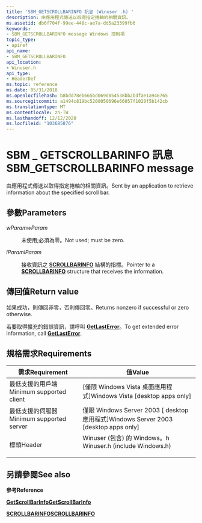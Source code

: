 ```yaml
---
title: 'SBM_GETSCROLLBARINFO 訊息 (Winuser .h) '
description: 由應用程式傳送以取得指定捲軸的相關資訊。
ms.assetid: db6f704f-99ee-448c-ae7a-dd5a23399fb6
keywords:
- SBM_GETSCROLLBARINFO message Windows 控制項
topic_type:
- apiref
api_name:
- SBM_GETSCROLLBARINFO
api_location:
- Winuser.h
api_type:
- HeaderDef
ms.topic: reference
ms.date: 05/31/2018
ms.openlocfilehash: b8bdd78eb665bd069d854538bb2bdfae1a946765
ms.sourcegitcommit: a1494c819bc5200050696e66057f1020f5b142cb
ms.translationtype: MT
ms.contentlocale: zh-TW
ms.lasthandoff: 12/12/2020
ms.locfileid: "103685876"
---
```

# <a name="sbm_getscrollbarinfo-message"></a><span data-ttu-id="b4a13-104">SBM \_ GETSCROLLBARINFO 訊息</span><span class="sxs-lookup"><span data-stu-id="b4a13-104">SBM\_GETSCROLLBARINFO message</span></span>

<span data-ttu-id="b4a13-105">由應用程式傳送以取得指定捲軸的相關資訊。</span><span class="sxs-lookup"><span data-stu-id="b4a13-105">Sent by an application to retrieve information about the specified scroll bar.</span></span>

## <a name="parameters"></a><span data-ttu-id="b4a13-106">參數</span><span class="sxs-lookup"><span data-stu-id="b4a13-106">Parameters</span></span>

<dl> <dt>

<span data-ttu-id="b4a13-107">*wParam*</span><span class="sxs-lookup"><span data-stu-id="b4a13-107">*wParam*</span></span> 
</dt> <dd>

<span data-ttu-id="b4a13-108">未使用;必須為零。</span><span class="sxs-lookup"><span data-stu-id="b4a13-108">Not used; must be zero.</span></span>

</dd> <dt>

<span data-ttu-id="b4a13-109">*lParam*</span><span class="sxs-lookup"><span data-stu-id="b4a13-109">*lParam*</span></span> 
</dt> <dd>

<span data-ttu-id="b4a13-110">接收資訊之 [**SCROLLBARINFO**](/windows/win32/api/winuser/ns-winuser-scrollbarinfo) 結構的指標。</span><span class="sxs-lookup"><span data-stu-id="b4a13-110">Pointer to a [**SCROLLBARINFO**](/windows/win32/api/winuser/ns-winuser-scrollbarinfo) structure that receives the information.</span></span>

</dd> </dl>

## <a name="return-value"></a><span data-ttu-id="b4a13-111">傳回值</span><span class="sxs-lookup"><span data-stu-id="b4a13-111">Return value</span></span>

<span data-ttu-id="b4a13-112">如果成功，則傳回非零，否則傳回零。</span><span class="sxs-lookup"><span data-stu-id="b4a13-112">Returns nonzero if successful or zero otherwise.</span></span>

<span data-ttu-id="b4a13-113">若要取得擴充的錯誤資訊，請呼叫 [**GetLastError**](/windows/desktop/api/errhandlingapi/nf-errhandlingapi-getlasterror)。</span><span class="sxs-lookup"><span data-stu-id="b4a13-113">To get extended error information, call [**GetLastError**](/windows/desktop/api/errhandlingapi/nf-errhandlingapi-getlasterror).</span></span>

## <a name="requirements"></a><span data-ttu-id="b4a13-114">規格需求</span><span class="sxs-lookup"><span data-stu-id="b4a13-114">Requirements</span></span>



| <span data-ttu-id="b4a13-115">需求</span><span class="sxs-lookup"><span data-stu-id="b4a13-115">Requirement</span></span> | <span data-ttu-id="b4a13-116">值</span><span class="sxs-lookup"><span data-stu-id="b4a13-116">Value</span></span> |
|-------------------------------------|----------------------------------------------------------------------------------------------------------|
| <span data-ttu-id="b4a13-117">最低支援的用戶端</span><span class="sxs-lookup"><span data-stu-id="b4a13-117">Minimum supported client</span></span><br/> | <span data-ttu-id="b4a13-118">\[僅限 Windows Vista 桌面應用程式\]</span><span class="sxs-lookup"><span data-stu-id="b4a13-118">Windows Vista \[desktop apps only\]</span></span><br/>                                                           |
| <span data-ttu-id="b4a13-119">最低支援的伺服器</span><span class="sxs-lookup"><span data-stu-id="b4a13-119">Minimum supported server</span></span><br/> | <span data-ttu-id="b4a13-120">僅限 Windows Server 2003 \[ desktop 應用程式\]</span><span class="sxs-lookup"><span data-stu-id="b4a13-120">Windows Server 2003 \[desktop apps only\]</span></span><br/>                                                     |
| <span data-ttu-id="b4a13-121">標頭</span><span class="sxs-lookup"><span data-stu-id="b4a13-121">Header</span></span><br/>                   | <dl> <span data-ttu-id="b4a13-122"><dt>Winuser (包含) 的 Windows。h </dt></span><span class="sxs-lookup"><span data-stu-id="b4a13-122"><dt>Winuser.h (include Windows.h)</dt></span></span> </dl> |



## <a name="see-also"></a><span data-ttu-id="b4a13-123">另請參閱</span><span class="sxs-lookup"><span data-stu-id="b4a13-123">See also</span></span>

<dl> <dt>

<span data-ttu-id="b4a13-124">**參考**</span><span class="sxs-lookup"><span data-stu-id="b4a13-124">**Reference**</span></span>
</dt> <dt>

[<span data-ttu-id="b4a13-125">**GetScrollBarInfo**</span><span class="sxs-lookup"><span data-stu-id="b4a13-125">**GetScrollBarInfo**</span></span>](/windows/desktop/api/Winuser/nf-winuser-getscrollbarinfo)
</dt> <dt>

[<span data-ttu-id="b4a13-126">**SCROLLBARINFO**</span><span class="sxs-lookup"><span data-stu-id="b4a13-126">**SCROLLBARINFO**</span></span>](/windows/win32/api/winuser/ns-winuser-scrollbarinfo)
</dt> </dl>

 

